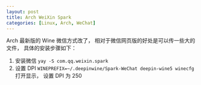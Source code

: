 ```yaml
---
layout: post
title: Arch WeiXin Spark
categories: [Linux, Arch, WeChat]
---
```


Arch 最新版的 Wine 微信方式改了， 相对于微信网页版的好处是可以传一些大的文件， 具体的安装步骤如下：

1. 安装微信 ```yay -S com.qq.weixin.spark```
2. 设置 DPI ```WINEPREFIX=~/.deepinwine/Spark-WeChat deepin-wine5 winecfg``` 打开显示， 设置 DPI 为 250


